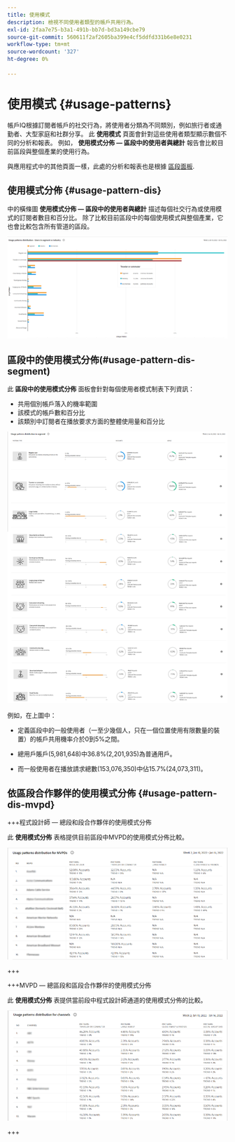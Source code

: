 ```yaml
---
title: 使用模式
description: 檢視不同使用者類型的帳戶共用行為。
exl-id: 2faa7e75-b3a1-491b-bb7d-bd3a149cbe79
source-git-commit: 560611f2af2605ba399e4cf5ddfd331b6e8e0231
workflow-type: tm+mt
source-wordcount: '327'
ht-degree: 0%

---
```


# 使用模式 {#usage-patterns}

帳戶IQ根據訂閱者帳戶的社交行為，將使用者分類為不同類別，例如旅行者或通勤者、大型家庭和社群分享。 此 **使用模式** 頁面會針對這些使用者類型顯示數個不同的分析和報表。 例如， **使用模式分佈 — 區段中的使用者與總計** 報告會比較目前區段與整個產業的使用行為。

與應用程式中的其他頁面一樣，此處的分析和報表也是根據 [區段面板](/help/AccountIQ/segments-timeframe.md).

## 使用模式分佈 {#usage-pattern-dis}

中的橫條圖 **使用模式分佈 — 區段中的使用者與總計** 描述每個社交行為或使用模式的訂閱者數目和百分比。 除了比較目前區段中的每個使用模式與整個產業，它也會比較包含所有管道的區段。

![](assets/segment-users-industry.png)

## 區段中的使用模式分佈(#usage-pattern-dis-segment)

此 **區段中的使用模式分佈** 面板會針對每個使用者模式制表下列資訊：

* 共用個別帳戶落入的機率範圍
* 該模式的帳戶數和百分比
* 該類別中訂閱者在播放要求方面的整體使用量和百分比

![](assets/usage-pattern-segmentwise.png)

例如，在上圖中：

* 定義區段中的一般使用者（一至少幾個人，只在一個位置使用有限數量的裝置）的帳戶共用機率介於0到5%之間。

* 總用戶賬戶(5,981,648)中36.8%(2,201,935)為普通用戶。

* 而一般使用者在播放請求總數(153,076,350)中佔15.7%(24,073,311)。

## 依區段合作夥伴的使用模式分佈 {#usage-pattern-dis-mvpd}

+++程式設計師 — 總段和段合作夥伴的使用模式分佈

此 **使用模式分佈** 表格提供目前區段中MVPD的使用模式分佈比較。

![](assets/usage-patterns-mvpdwise.png)

+++

+++MVPD — 總區段和區段合作夥伴的使用模式分佈

此 **使用模式分佈** 表提供當前段中程式設計師通道的使用模式分佈的比較。

![](assets/usage-patterns-programmerwise.png)

+++

